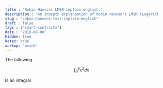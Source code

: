 ```yaml
---
title : "Robin Hansons LMSR inplain english."
description : "An indepth explanantion of Robin Hanson's LMSR (Logarithmic Market Scoring Rule)."
slug : "robin-hansons-lmsr-inplain-english"
draft : false
tags : ["smart-contracts"]
date : "2019-08-08"
hidden: true
katex: true
markup: "mmark"
---
```


The following

$$\int_{a}^{b} x^2 dx$$

Is an integral